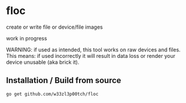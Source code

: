 # floc
create or write file or device/file images

work in progress

WARNING: if used as intended, this tool works on raw devices and files. This means: if used incorrectly it will result in data loss or render your device unusable (aka brick it).

## Installation / Build from source
```
go get github.com/w33zl3p00tch/floc
```
